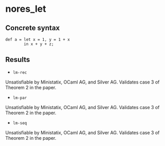 # nores_let

## Concrete syntax

```
def a = let x = 1, y = 1 + x
        in x + y + z;
```

## Results

- `lm-rec`

Unsatisfiable by Ministatix, OCaml AG, and Silver AG.
Validates case 3 of Theorem 2 in the paper.

- `lm-par`

Unsatisfiable by Ministatix, OCaml AG, and Silver AG.
Validates case 3 of Theorem 2 in the paper.

- `lm-seq`

Unsatisfiable by Ministatix, OCaml AG, and Silver AG.
Validates case 3 of Theorem 2 in the paper.